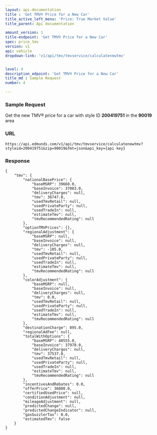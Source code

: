 ```yaml
---
layout: api-documentation
title : 'Get TMV® Price for a New Car'
title_active_left_menu: 'Price: True Market Value'
title_parent: Api documentation

amount_version: 1
title-endpoint: 'Get TMV® Price for a New Car'
spec: price_tmv
version: v1
api: vehicle
dropdown-link: 'v1/api/tmv/tmvservice/calculatenewtmv'


level: 4
description_edpoint: 'Get TMV® Price for a New Car'
title_md : Sample Request
number: 4

---
```


### Sample Request

Get the new TMV® price for a car with style ID **200419751** in the **90019** area

### URL
	
	https://api.edmunds.com/v1/api/tmv/tmvservice/calculatenewtmv?styleid=200419751&zip=90019&fmt=json&api_key={api key}
	
### Response

	{
	    "tmv": {
	        "nationalBasePrice": {
	            "baseMSRP": 39660.0,
	            "baseInvoice": 37083.0,
	            "deliveryCharges": null,
	            "tmv": 36747.0,
	            "usedTmvRetail": null,
	            "usedPrivateParty": null,
	            "usedTradeIn": null,
	            "estimateTmv": null,
	            "tmvRecommendedRating": null
	        },
	        "optionTMVPrices": {},
	        "regionalAdjustment": {
	            "baseMSRP": null,
	            "baseInvoice": null,
	            "deliveryCharges": null,
	            "tmv": -105.0,
	            "usedTmvRetail": null,
	            "usedPrivateParty": null,
	            "usedTradeIn": null,
	            "estimateTmv": null,
	            "tmvRecommendedRating": null
	        },
	        "colorAdjustment": {
	            "baseMSRP": null,
	            "baseInvoice": null,
	            "deliveryCharges": null,
	            "tmv": 0.0,
	            "usedTmvRetail": null,
	            "usedPrivateParty": null,
	            "usedTradeIn": null,
	            "estimateTmv": null,
	            "tmvRecommendedRating": null
	        },
	        "destinationCharge": 895.0,
	        "regionalAdFee": null,
	        "totalWithOptions": {
	            "baseMSRP": 40555.0,
	            "baseInvoice": 37978.0,
	            "deliveryCharges": null,
	            "tmv": 37537.0,
	            "usedTmvRetail": null,
	            "usedPrivateParty": null,
	            "usedTradeIn": null,
	            "estimateTmv": null,
	            "tmvRecommendedRating": null
	        },
	        "incentivesAndRebates": 0.0,
	        "offerPrice": 36800.0,
	        "certifiedUsedPrice": null,
	        "conditionAdjustment": null,
	        "mileageAdjustment": null,
	        "predictedChange": null,
	        "predictedChangeIndicator": null,
	        "gasGuzzlerTax": 0.0,
	        "estimatedTmv": false
	    }
	}
